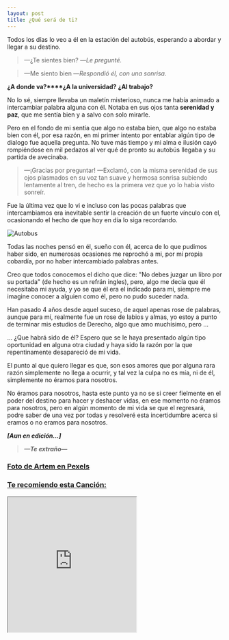 ```yaml
---
layout: post
title: ¿Qué será de ti?
---
```


Todos los días lo veo a él en la estación del autobús, esperando a abordar y llegar a su destino.

>—¿Te sientes bien? —*Le pregunté.*

>—Me siento bien —*Respondió él, con una sonrisa.*

**¿A donde va?****¿A la universidad?** **¿Al trabajo?** 

No lo sé, siempre llevaba un maletín misterioso, nunca me había animado a intercambiar palabra alguna con él. Notaba en sus ojos tanta **serenidad y paz**, que me sentía bien y a salvo con solo mirarle.

Pero en el fondo de mi sentía que algo no estaba bien, que algo no estaba bien con él, por esa razón, en mi primer intento por entablar algún tipo de dialogo fue aquella pregunta. No tuve más tiempo y mi alma e ilusión  cayó rompiéndose en mil pedazos al ver qué de pronto su autobús llegaba y su partida de avecinaba.

>—¡Gracias por preguntar! —Exclamó, con la misma serenidad de sus ojos plasmados en su voz tan suave y hermosa sonrisa subiendo lentamente al tren, de hecho es la primera vez que yo lo había visto sonreír.

Fue la última vez que lo vi e incluso con las pocas palabras que intercambiamos era inevitable sentir la creación de un fuerte vínculo con el, ocasionando el hecho de que hoy en día lo siga recordando.

![Autobus](https://images.pexels.com/photos/3095621/pexels-photo-3095621.jpeg?auto=compress&cs=tinysrgb&dpr=2&h=650&w=940)

Todas las noches pensó en él, sueño con él, acerca de lo que pudimos haber sido, en numerosas ocasiones me reprochó a mi, por mi propia cobardía, por no haber intercambiado palabras antes.

Creo que todos conocemos el dicho que dice: "No debes juzgar un libro por su portada" (de hecho es un  refrán ingles), pero, algo me decía que él necesitaba mi ayuda, y yo se que él era el indicado para mi, siempre me imagine conocer a alguien como él, pero no pudo suceder nada.

Han pasado 4 años desde aquel suceso, de aquel apenas rose de palabras, aunque para mí, realmente fue un rose de labios y almas, yo estoy a punto de terminar mis estudios de Derecho, algo que amo muchísimo, pero ...

... ¿Que habrá sido de él? 
Espero que se le haya presentado algún tipo oportunidad en alguna otra ciudad y haya sido la razón por la que repentinamente desapareció de mi vida.

El punto al que quiero llegar es que, son esos amores que por alguna rara razón simplemente no llega a ocurrir, y tal vez la culpa no es mía, ni de él, simplemente no éramos para nosotros.

No éramos para nosotros, hasta este punto ya no se si creer fielmente en el poder del destino para hacer y deshacer vidas, en ese momento no éramos para nosotros,  pero en algún momento de mi vida se que el regresará, podre saber de una vez por todas y resolveré esta incertidumbre acerca si eramos o no eramos para nosotros.

***[Aun en edición...]***

>***—Te extraño—***

### [Foto de Artem en Pexels](https://www.pexels.com/es-es/foto/mujer-leyendo-el-periodico-3095621/ "Foto de Artem en Pexels")


### [Te recomiendo esta Canción:](https://www.youtube.com/watch?v=AjGkbFqi67c)

<iframe width="auto" height="315"
src="https://www.youtube.com/embed/AjGkbFqi67c">
</iframe>